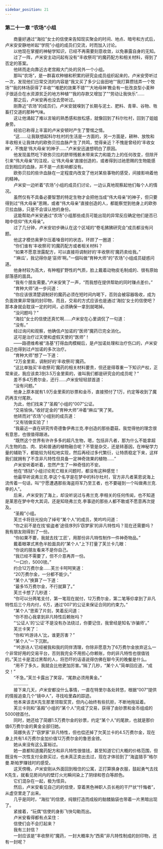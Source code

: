 ```yaml
---
sidebar_position: 21
---
```

### 第二十一章 “农场”小组  


　　商量好通过“海拉”女士的信使来告知现实聚会的时间、地点、暗号和方式后，卢米安安静地听起“学院”小组的成员们交流，时而加入讨论。  
　　以他现在掌握的神秘学知识，已经不再需要刻意收敛，以免暴露自身的无知。  
　　过了一阵，卢米安主动问起有没有“丰收祭司”的魔药配方和相关材料，得到了否定的答案。  
　　他转而走向靠近古老宫殿大门处的另外一个小组。  
　　那叫“农场”，是一群喜欢种植和积累的研究会成员组织起来的，卢米安旁听过一次，发现他们日常交流的内容是“我又买了多少公亩田地”“我打算攒钱弄一个牧场”“我的林场获得了丰收”“堆肥的效果不错”“‘大地母神’教会有一批改良型小麦种子很适合在水资源贫乏的地方种植”“我的存款又增加了”“劳动让我快乐”……  
　　那之后，卢米安再也没去旁听过。  
　　刚靠近“农场”的成员们，卢米安就嗅到了长期与泥土、肥料、青草、谷物、牲畜打交道的那种气味。  
　　这让他涌起了难以言喻的熟悉感和放松感，就像回到了科尔杜村，回到了姐姐身旁。  
　　经验已称得上丰富的卢米安顿时产生了警惕之情。  
　　“这……让我联想起科尔杜村的生活是一方面的，另一方面是，耕种、放牧和丰收相关让我体内的欧弥贝拉血脉产生了共鸣，觉得亲近？不愧是曾经的‘丰收女神’，不愧是‘伟大母亲’的神子……”卢米安迅速想明白了原因。  
　　他发现虽然吃下欧弥贝拉的脐带残骸未带来实力和能力上的任何改变，但除开引来“伟大母亲”的注视，让‘伟大母亲’直接创造的，或者得到过祂恩赐的生物能感应到相应的血脉，并不是一点影响都没有。  
　　欧弥贝拉的些许血脉在一定程度内改变了他对某些事物的感受，间接影响着他的精神。  
　　卢米安一边听着“农场”小组的成员们讨论，一边认真地观察起他们每个人的情况。  
　　虽然仅有不具备必要智慧的特定生物才会把他当成“伟大母亲”的神子，但只要得到过“伟大母亲”恩赐，或者“伟大母亲”直接创造的人，都能察觉到他身上的欧弥贝拉血脉，只是不会误认他的身份。  
　　这能帮助卢米安通过“农场”小组那些成员可能出现的异常反应确定他们是否已暗中信仰“伟大母亲”。  
　　过了几分钟，卢米安初步确认在这个区域的“卷毛狒狒研究会”成员都没有问题。  
　　他这才模仿奥萝尔压着嗓音时的状态，环顾了一圈道：  
　　“你们谁有‘丰收祭司’的魔药配方或者相关材料？  
　　“如果不愿意泄露配方，可以直接将调制好的‘丰收祭司’魔药卖给我。”  
　　“‘麻瓜’，我记得你是‘巫师’啊。”一個叫做“育种大师”的“农场”小组成员疑惑问道。  
　　他身材较为高大，有种粗犷野性的气质，脸上戴着动物皮毛制成的、很有原始部落感的面具。  
　　“我有个朋友需要。”卢米安笑了一声，“而我想在提供帮助的同时赚点差价。”  
　　“育种大师”进一步问道：  
　　“你应该很清楚调制好的魔药必须在短时间内喝下，否则会被容器吸收，成为负面效果非常强的封印物，而且，交易的方式应该也是通过‘海拉’女士的信使吧？那本身就会耽误一定的时间，必须确保一拿到就喝掉。  
　　“没问题吗？”  
　　“海拉”女士的信使还真忙啊……卢米安在心里调侃了一句道：  
　　“没有。”  
　　经过询问和观察，他确信卢加诺的“医师”魔药已完全消化。  
　　这可是治疗过天使和虚假天使的“医师”！  
　　——路德维希被“洛基”打得血肉模糊后，是卢加诺处理和治疗伤口的，卢米安自己也得到过卢加诺的多次治疗。  
　　“育种大师”想了一下道：  
　　“2万金里索，调制好的‘丰收祭司’魔药。  
　　“这比单独买‘丰收祭司’魔药的相关材料要贵，但还是得尊重一下知识产权，正常来说，我应该卖3到3.5万金里索的，谁叫我们都是研究会的成员呢？”  
　　差不多4万费尔金，还行……卢米安轻轻颔首道：  
　　“没有问题。”  
　　他身上原本就有1.9万金里索的钞票和金币，直接预付了1万，约定等收到了魔药再支付尾款。  
　　为此，他们找来了“圣殿”小组的“007”公证。  
　　“交易愉快。”收好定金的“育种大师”冲着“麻瓜”笑了笑。  
　　他转而对“农场”小组别的成员道：  
　　“又有钱做实验了！  
　　“我最近一直在研究传奇德鲁伊弗兰克.李创造的那些蘑菇，我觉得他的理念很有意思，也很值得跟进。  
　　“既然这个世界有许许多多的超凡生物，嗯，包括非凡者，那为什么不能拿超凡生物的血、肉、奶和普通的植物融合呢？不管是杂交，还是转基因，在神秘学力量的辅助下，都能较为轻松地实现，然后再经过多代繁衍，让特质稳定下来，这样我们就拥有了不含非凡特性但具备一定神奇效果的植物……”  
　　卢米安听着听着，忽然产生了一种奇怪的不安。  
　　他在“炼狱”小组讨论死亡相关问题时，都没有这种感觉！  
　　他最早听说弗兰克.李这个名字是在梦中的科尔杜村，官方非凡者莱恩说海上流传着一句话，叫“宁愿遭遇那些海盗将军乃至王者，也不要碰到一个叫做弗兰克.李的人”。  
　　后来，卢米安到了海上，却没听说过与弗兰克.李相关的任何传闻，也不知道是莱恩在梦中夸大其词，还是知晓弗兰克.李事迹的那些人都不敢或不愿意再次提及。  
　　“圣殿”小组。  
　　芙兰卡将目光投向了绰号“某个人”的成员，笑吟吟问道：  
　　“你之前不是在找‘偷盗者’途径序列5‘窃梦家’的非凡特性吗？现在还需要吗？我有朋友刚得到了一份。  
　　“你如果不要，我就去找‘工匠’，用那份非凡特性制作一件神奇物品。”  
　　戴着眼罩式黑色半脸面具的“某个人”上下打量了芙兰卡几眼：  
　　“你说的朋友看来不是你自己。  
　　“我已经不需要了，但不介意再弄一份。  
　　“一口价，5000镑。”  
　　约合12万费尔金……芙兰卡呵呵笑道：  
　　“20万费尔金，一分都不能少。”  
　　“某个人”换算了一下道：  
　　“最多15万费尔金，不行就算了。”  
　　芙兰卡想了几秒道：  
　　“你可以分两笔支付，第一笔现在就付，12万费尔金，第二笔等伱拿到了非凡特性后三个月内付，6万，通过‘007’的公证来保证合同的约束力。”  
　　“某个人”思索了片刻，笑着反问道：  
　　“你不担心我拿到非凡特性后赖账吗？  
　　“‘公证人’的‘公证’不是没有办法绕过，你要记住，我曾经是知名‘诈骗师’。”  
　　芙兰卡笑了：  
　　“你和‘吟游诗人’比，谁更厉害？”  
　　“某个人”一下沉默。  
　　“‘吟游诗人’已经被我和我的同伴清理，你除非愿意为了6万费尔金放弃这么一个非常好用的交易平台，否则我完全不用担心你赖账，你的非凡特性也很值钱的。”芙兰卡是混过黑帮的人，将恐吓的话语说得仿佛在聊今天的晚餐是什么。  
　　“用不了多久，我就会比他更加厉害。”隔了几秒，“某个人”简单回应道，“成交！”  
　　“不急。”芙兰卡露出了笑容，“尾款必须用黄金。”  
　　…………  
　　接下来几天，卢米安都没什么事情，一直在特里尔各处转悠，根据“007”提供的情报追查几个“镜中人”，寻找哈里森的踪迹。  
　　他本来该去K先生那里领取奖赏，但内心始终有些抗拒，不断地拖延着。  
　　芙兰卡则和“圣殿”小组的“某个人”完成了交易，获得了由钞票和金币组成的5000镑首付。  
　　同时，她还给了简娜1.5万费尔金的钞票，约定“某个人”的尾款，也就是那价值6万费尔金的黄金全部归她。  
　　简娜失去了“窃梦家”非凡特性，但也偿还掉了欠芙兰卡的4.5万费尔金，现在身上共有1.6万费尔金加价值12万费尔金的鲁恩金镑。  
　　她从来没有这么富裕过。  
　　她一直都知道魔药配方和非凡特性很值钱，甚至知道它们大概的价格范围，但既没有一次性支付全款买过，也未真正卖出去过，现在才体验到了“海盗猎手”格尔曼.斯帕罗赚钱时的感受。  
　　这天傍晚，卢米安刚从外面回到租住的公寓，正打算换身衣服，鼓起勇气去找K先生，就看见房间内的壁灯火光瞬间染上了阴绿和苍白等颜色。  
　　它们混杂在一起，极为怪异。  
　　然后，卢米安看见自己的的信使，穿着黑色神职人员长袍的干尸状“忏悔者”，从虚空里走了出来。  
　　几乎是同时，“海拉”的信使，纯银打造而成般的骷髅脑袋也带着一片黑暗出现了。  
　　紧接着，“玩偶”信使的身影飞快勾勒而出。  
　　卢米安看得都有点呆住：  
　　信使们会不会打起来？  
　　我有三封信？  
　　一封应该是“丰收祭司”魔药，一封大概率为“西索”非凡特性制成的封印物，还有一封呢？  
